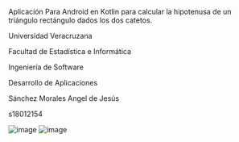 Aplicación Para Android en Kotlin para calcular la hipotenusa de un triángulo rectángulo dados los dos catetos.

Universidad Veracruzana

Facultad de Estadística e Informática 

Ingeniería de Software

Desarrollo de Aplicaciones

Sánchez Morales Angel de Jesús

s18012154

![image](https://user-images.githubusercontent.com/62160767/137398164-243afff9-7abf-4124-b873-f33505124dfb.png) ![image](https://user-images.githubusercontent.com/62160767/137398184-085f78c8-c3e7-44cb-8a23-b1c10d8ebe0d.png)

